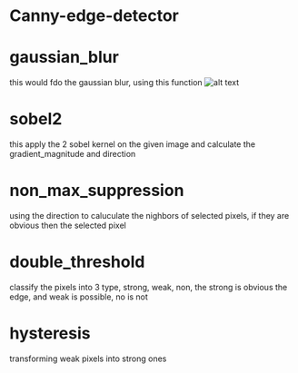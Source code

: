 # Canny-edge-detector

# gaussian_blur
this would fdo the gaussian blur, using this function ![alt text](image.png)

# sobel2
this apply the 2 sobel kernel on the given image and calculate the gradient_magnitude and direction

# non_max_suppression
using the direction to caluculate the nighbors of selected pixels, if they are obvious then the selected pixel

# double_threshold
classify the pixels into 3 type, strong, weak, non, the strong is obvious the edge, and weak is possible, no is not

# hysteresis
transforming weak pixels into strong ones